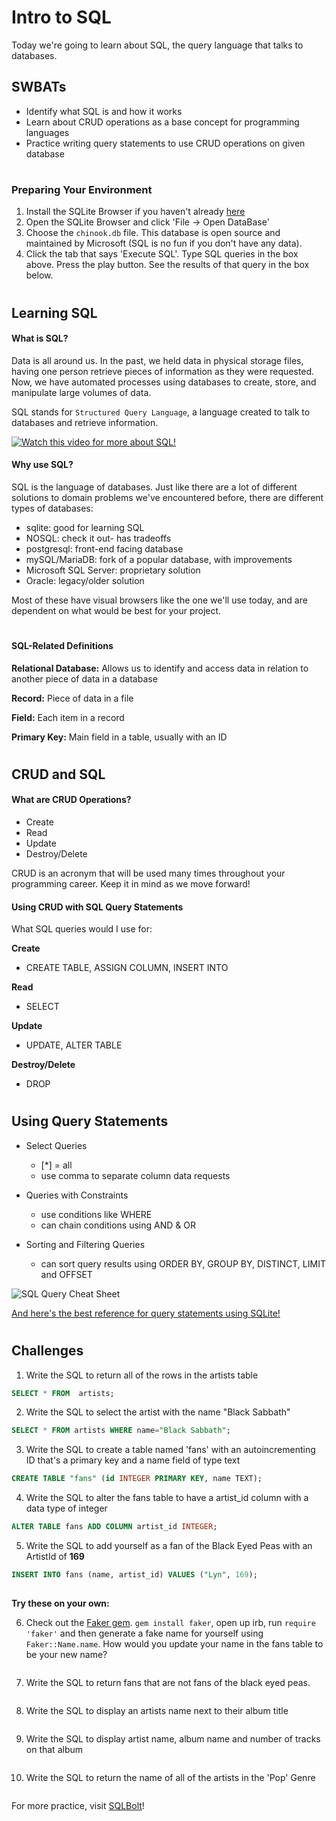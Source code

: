 # Intro to SQL
Today we're going to learn about SQL, the query language that talks to databases.

## SWBATs

- Identify what SQL is and how it works
- Learn about CRUD operations as a base concept for programming languages 
- Practice writing query statements to use CRUD operations on given database

#

### Preparing Your Environment

1. Install the SQLite Browser if you haven't already [here](http://sqlitebrowser.org/)
2. Open the SQLite Browser and click 'File -> Open DataBase'
3. Choose the `chinook.db` file. This database is open source and maintained by Microsoft (SQL is no fun if you don't have any data).
4. Click the tab that says 'Execute SQL'. Type SQL queries in the box above. Press the play button. See the results of that query in the box below.

#

## Learning SQL 

#### What is SQL? 

Data is all around us. In the past, we held data in physical storage files, having one person retrieve pieces of information as they were requested. Now, we have automated processes using databases to create, store, and manipulate large volumes of data. 

SQL stands for `Structured Query Language`, a language created to talk to databases and retrieve information.

[![Watch this video for more about SQL!](https://img.youtube.com/vi/27axs9dO7AE/0.jpg)](http://www.youtube.com/watch?v=27axs9dO7AE "Learn SQL")


#### Why use SQL? 

SQL is the language of databases. Just like there are a lot of different solutions to domain problems we've encountered before, there are different types of databases: 

- sqlite: good for learning SQL
- NOSQL: check it out- has tradeoffs
- postgresql: front-end facing database
- mySQL/MariaDB: fork of a popular database, with improvements
- Microsoft SQL Server: proprietary solution
- Oracle: legacy/older solution

Most of these have visual browsers like the one we'll use today, and are dependent on what would be best for your project.

#

#### SQL-Related Definitions 

**Relational Database:** Allows us to identify and access data in relation to another piece of data in a database 

**Record:** Piece of data in a file 

**Field:** Each item in a record

**Primary Key:** Main field in a table, usually with an ID

#

## CRUD and SQL

#### What are CRUD Operations?

- Create 
- Read 
- Update
- Destroy/Delete

CRUD is an acronym that will be used many times throughout your programming career. Keep it in mind as we move forward!


#### Using CRUD with SQL Query Statements

What SQL queries would I use for: 

**Create**
- CREATE TABLE, ASSIGN COLUMN, INSERT INTO

**Read**
- SELECT

**Update**
- UPDATE, ALTER TABLE

**Destroy/Delete**
- DROP

# 

## Using Query Statements

- Select Queries 
    - [*] = all
    - use comma to separate column data requests

- Queries with Constraints 
    - use conditions like WHERE
    - can chain conditions using AND & OR

- Sorting and Filtering Queries 
    - can sort query results using ORDER BY, GROUP BY, DISTINCT, LIMIT and OFFSET

![SQL Query Cheat Sheet](https://hackr.io/blog/sql-cheat-sheet/thumbnail/large)

[And here's the best reference for query statements using SQLite!](https://www.sqlite.org/lang.html)

#

## Challenges

1. Write the SQL to return all of the rows in the artists table

```sql
SELECT * FROM  artists;

```

2. Write the SQL to select the artist with the name "Black Sabbath"

```sql
SELECT * FROM artists WHERE name="Black Sabbath";

```

3. Write the SQL to create a table named 'fans' with an autoincrementing ID that's a primary key and a name field of type text

```sql
CREATE TABLE "fans" (id INTEGER PRIMARY KEY, name TEXT);

```

4. Write the SQL to alter the fans table to have a artist_id column with a data type of integer

```sql
ALTER TABLE fans ADD COLUMN artist_id INTEGER; 

```

5. Write the SQL to add yourself as a fan of the Black Eyed Peas with an ArtistId of **169**

```sql
INSERT INTO fans (name, artist_id) VALUES ("Lyn", 169);
 
```


**Try these on your own:**


6. Check out the [Faker gem](https://github.com/stympy/faker). `gem install faker`, open up irb, run `require 'faker'` and then generate a fake name for yourself using `Faker::Name.name`. How would you update your name in the fans table to be your new name?

```sql

```



7. Write the SQL to return fans that are not fans of the black eyed peas.

```sql

```

8. Write the SQL to display an artists name next to their album title

```sql

```

9. Write the SQL to display artist name, album name and number of tracks on that album

```sql

```

10.  Write the SQL to return the name of all of the artists in the 'Pop' Genre

```sql


```

For more practice, visit [SQLBolt](https://sqlbolt.com/)!
